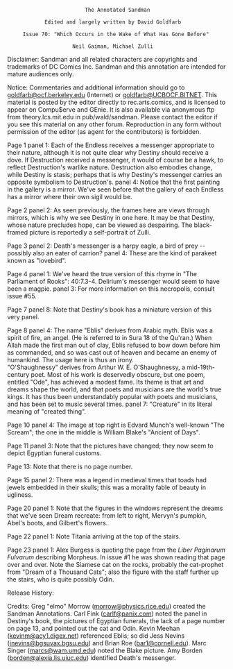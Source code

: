                              The Annotated Sandman

                Edited and largely written by David Goldfarb

         Issue 70: "Which Occurs in the Wake of What Has Gone Before"

                         Neil Gaiman, Michael Zulli

Disclaimer:  Sandman and all related characters are copyrights and trademarks
of DC Comics Inc.  Sandman and this annotation are intended for mature
audiences only.

Notice:  Commentaries and additional information should go to
goldfarb@ocf.berkeley.edu (Internet) or goldfarb@UCBOCF.BITNET.  This material
is posted by the editor directly to rec.arts.comics, and is licensed
to appear on Compu$erve and GEnie.  It is also available via anonymous ftp
from theory.lcs.mit.edu in pub/wald/sandman.  Please contact the editor if you
see this material on any other forum.  Reproduction in any form without
permission of the editor (as agent for the contributors) is forbidden.

Page 1 panel 1: Each of the Endless receives a messenger appropriate to
their nature, although it is not quite clear why Destiny should receive
a dove.  If Destruction received a messenger, it would of course be a hawk,
to reflect Destruction's warlike nature.  Destruction also embodies change,
while Destiny is stasis; perhaps that is why Destiny's messenger carries
an opposite symbolism to Destruction's.
       panel 4: Notice that the first painting in the gallery is a mirror.
We've seen before that the gallery of each Endless has a mirror where their
own sigil would be.

Page 2 panel 2: As seen previously, the frames here are views through
mirrors, which is why we see Destiny in one here.  It may be that Destiny,
whose nature precludes hope, can be viewed as despairing.  The black-framed
picture is reportedly a self-portrait of Zulli.

Page 3 panel 2: Death's messenger is a harpy eagle, a bird of prey -- possibly
also an eater of carrion?
       panel 4: These are the kind of parakeet known as "lovebird".

Page 4 panel 1: We've heard the true version of this rhyme in "The Parliament
of Rooks": 40:7.3-4.  Delirium's messenger would seem to have been a magpie.
       panel 3: For more information on this necropolis, consult issue #55.

Page 7 panel 8: Note that Destiny's book has a miniature version of this very
panel.

Page 8 panel 4: The name "Eblis" derives from Arabic myth.  Eblis was a
spirit of fire, an angel.  (He is referred to in Sura 18 of the Qu'ran.)
When Allah made the first man out of clay, Eblis refused to bow down before 
him as commanded, and so was cast out of heaven and became an enemy of 
humankind.  The usage here is thus an irony.  
	"O'Shaughnessy" derives from Arthur W. E. O'Shaughnessy, a mid-19th-
century poet.  Most of his work is deservedly obscure, but one poem, entitled 
"Ode", has achieved a modest fame.  Its theme is that art and dreams shape the 
world, and that poets and musicians are the world's true kings. It has thus 
been understandably popular with poets and musicians, and has been set to 
music several times.
       panel 7: "Creature" in its literal meaning of "created thing".

Page 10 panel 4: The image at top right is Edvard Munch's well-known
"The Scream"; the one in the middle is William Blake's "Ancient of Days".

Page 11 panel 3: Note that the pictures have changed; they now seem to depict
Egyptian funeral customs.

Page 13: Note that there is no page number.

Page 15 panel 2: There was a legend in medieval times that toads had jewels
embedded in their skulls; this was a morality fable of beauty in ugliness.

Page 20 panel 1: Note that the figures in the windows represent the dreams
that we've seen Dream recreate: from left to right, Mervyn's pumpkin, Abel's
boots, and Gilbert's flowers.

Page 22 panel 1: Note Titania arriving at the top of the stairs.

Page 23 panel 1: Alex Burgess is quoting the page from the _Liber Paginarum
Fulvarum_ describing Morpheus.  In issue #1 he was shown reading that page
over and over.  Note the Siamese cat on the rocks, probably the cat-prophet
from "Dream of a Thousand Cats"; also the figure with the staff further up
the stairs, who is quite possibly Odin.


Release History:

Credits:
     Greg "elmo" Morrow (morrow@physics.rice.edu) created the Sandman
Annotations.
     Carl Fink (carlf@panix.com) noted the panel in Destiny's book, the
pictures of Egyptian funerals, the lack of a page number on page 13, and
pointed out the cat and Odin.
     Kevin Meehan (kevinm@acy1.digex.net) referenced Eblis; so did Jess Nevins
(jnevins@bgsuvax.bgsu.edu) and Brian Roe (bar1@cornell.edu).
     Marc Singer (marcs@wam.umd.edu) noted the Blake picture.
     Amy Borden (borden@alexia.lis.uiuc.edu) identified Death's messenger.
